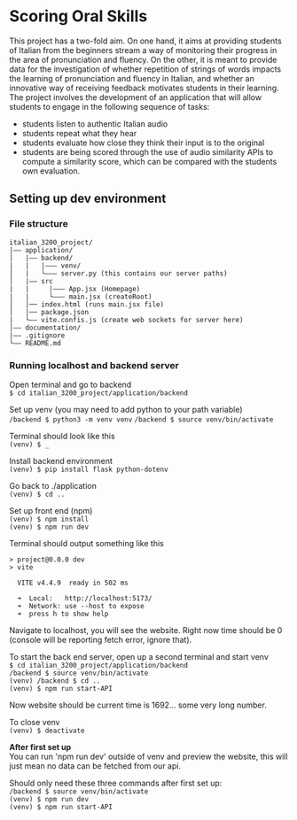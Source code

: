 # **Scoring Oral Skills**

This project has a two-fold aim. On one hand, it aims at providing students of Italian from the beginners stream a way of monitoring their progress in the area of pronunciation and fluency. On the other, it is meant to provide data for the investigation of whether repetition of strings of words impacts the learning of pronunciation and fluency in Italian, and whether an innovative way of receiving feedback motivates students in their learning.
The project involves the development of an application that will allow students to engage in the following sequence of tasks:

- students listen to authentic Italian audio
- students repeat what they hear
- students evaluate how close they think their input is to the original
- students are being scored through the use of audio similarity APIs to compute a similarity score, which can be compared with the students own evaluation.

## Setting up dev environment

### File structure

```
italian_3200_project/
|—— application/
│   |—— backend/
|   |   |——— venv/
│   |   └——— server.py (this contains our server paths)
│   |—— src
|   |	  |——— App.jsx (Homepage)
|   |	  └——— main.jsx (createRoot)
│   │── index.html (runs main.jsx file)
│   |── package.json
|   └—— vite.confis.js (create web sockets for server here)
│—— documentation/
|—— .gitignore
└—— README.md
```

### Running localhost and backend server

Open terminal and go to backend  
`$ cd italian_3200_project/application/backend `

Set up venv (you may need to add python to your path variable)  
`/backend $ python3 -m venv venv`
`/backend $ source venv/bin/activate`

Terminal should look like this  
`(venv) $ _ `

Install backend environment  
`(venv) $ pip install flask python-dotenv`

Go back to ./application  
`(venv) $ cd .. `

Set up front end (npm)  
`(venv) $ npm install`  
`(venv) $ npm run dev`

Terminal should output something like this

```
> project@0.0.0 dev
> vite

  VITE v4.4.9  ready in 502 ms

  ➜  Local:   http://localhost:5173/
  ➜  Network: use --host to expose
  ➜  press h to show help
```

Navigate to localhost, you will see the website. Right now time should be 0 (console will be reporting fetch error, ignore that).

To start the back end server, open up a second terminal and start venv  
`$ cd italian_3200_project/application/backend `  
`/backend $ source venv/bin/activate`  
`(venv) /backend $ cd ..`  
`(venv) $ npm run start-API`

Now website should be current time is 1692... some very long number.

To close venv  
`(venv) $ deactivate`

<strong>After first set up</strong>  
You can run 'npm run dev' outside of venv and preview the website, this will just mean no data can be fetched from our api.

Should only need these three commands after first set up:  
`/backend $ source venv/bin/activate`  
`(venv) $ npm run dev`  
`(venv) $ npm run start-API`
